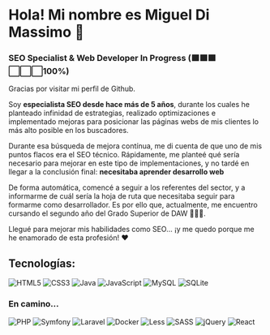 # Hola! Mi nombre es Miguel Di Massimo 🖖

### SEO Specialist & Web Developer In Progress (🟩🟩🟩⬜⬜⬜100%)

Gracias por visitar mi perfil de Github. 

Soy **especialista SEO desde hace más de 5 años**, durante los cuales he planteado infinidad de estrategias, realizado optimizaciones e implementado mejoras para posicionar las páginas webs de mis clientes lo más alto posible en los buscadores.

Durante esa búsqueda de mejora contínua, me di cuenta de que uno de mis puntos flacos era el SEO técnico. Rápidamente, me planteé qué sería necesario para mejorar en este tipo de implementaciones, y no tardé en llegar a la conclusión final: **necesitaba aprender desarrollo web** 

De forma automática, comencé a seguir a los referentes del sector, y a informarme de cuál sería la hoja de ruta que necesitaba seguir para formarme como desarrollador. Es por ello que, actualmente, me encuentro cursando el segundo año del Grado Superior de DAW 👨🏽‍💻.

Llegué para mejorar mis habilidades como SEO... ¡y me quedo porque me he enamorado de esta profesión! ❤

## Tecnologías:

![HTML5](https://img.shields.io/badge/html5-%23E34F26.svg?style=for-the-badge&logo=html5&logoColor=white) ![CSS3](https://img.shields.io/badge/css3-%231572B6.svg?style=for-the-badge&logo=css3&logoColor=white) ![Java](https://img.shields.io/badge/java-%23ED8B00.svg?style=for-the-badge&logo=java&logoColor=white) ![JavaScript](https://img.shields.io/badge/javascript-%23323330.svg?style=for-the-badge&logo=javascript&logoColor=%23F7DF1E) ![MySQL](https://img.shields.io/badge/mysql-%2300f.svg?style=for-the-badge&logo=mysql&logoColor=white) ![SQLite](https://img.shields.io/badge/sqlite-%2307405e.svg?style=for-the-badge&logo=sqlite&logoColor=white) 

### En camino...

![PHP](https://img.shields.io/badge/php-%23777BB4.svg?style=for-the-badge&logo=php&logoColor=white) ![Symfony](https://img.shields.io/badge/symfony-%23000000.svg?style=for-the-badge&logo=symfony&logoColor=white) ![Laravel](https://img.shields.io/badge/laravel-%23FF2D20.svg?style=for-the-badge&logo=laravel&logoColor=white) ![Docker](https://img.shields.io/badge/docker-%230db7ed.svg?style=for-the-badge&logo=docker&logoColor=white) ![Less](https://img.shields.io/badge/less-2B4C80?style=for-the-badge&logo=less&logoColor=white) ![SASS](https://img.shields.io/badge/SASS-hotpink.svg?style=for-the-badge&logo=SASS&logoColor=white) ![jQuery](https://img.shields.io/badge/jquery-%230769AD.svg?style=for-the-badge&logo=jquery&logoColor=white) ![React](https://img.shields.io/badge/react-%2320232a.svg?style=for-the-badge&logo=react&logoColor=%2361DAFB)
